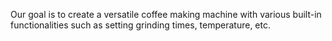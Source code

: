 Our goal is to create a versatile coffee making machine with various built-in functionalities such as setting grinding times, temperature, etc.
